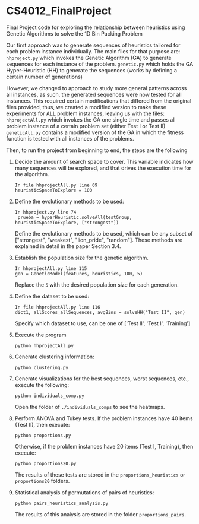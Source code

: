 # CS4012_FinalProject
Final Project code for exploring the relationship between heuristics using Genetic Algorithms to solve the 1D Bin Packing Problem


Our first approach was to generate sequences of heuristics tailored for each problem instance individually. The main files for that purpose are:
```hhproject.py``` which invokes the Genetic Algorithm (GA) to generate sequences for each instance of the problem.
```genetic.py``` which holds the GA Hyper-Heuristic (HH) to generate the sequences (works by defining a certain number of generations)

However, we changed to approach to study more general patterns across all instances, as such, the generated sequences were now tested for all instances. This required certain modifications that differed from the original files provided, thus, we created a modified version to make these experiments for ALL problem instances, leaving us with the files:
```hhprojectAll.py``` which invokes the GA one single time and passes all problem instance of a certain problem set (either Test I or Test II) 
```geneticAll.py``` contains a modified version of the GA in which the fitness function is tested with all instances of the problems.

Then, to run the project from beginning to end, the steps are the following

1. Decide the amount of search space to cover. This variable indicates how many sequences will be explored, and that drives the execution time for the algorithm.
    ```
    In file hhprojectAll.py line 69
    heuristicSpaceToExplore = 100
    ```

2. Define the evolutionary methods to be used:
   ```
   In hhproject.py line 74
    prueba = hyperHeuristic.solveAll(testGroup, heuristicSpaceToExplore, ["strongest"])
   ```
   Define the evolutionary methods to be used, which can be any subset of ["strongest", "weakest", "lion_pride", "random"]. These methods are explained in detail in the paper Section 3.4.
3. Establish the population size for the genetic algorithm.
   ```
   In hhprojectAll.py line 115
   gen = GeneticModel(features, heuristics, 100, 5)
   ```
   Replace the ```5``` with the desired population size for each generation.

4. Define the dataset to be used:
    ```
    In file hhprojectAll.py line 116
    dict1, allScores_allSequences, avgBins = solveHH("Test II", gen)
    ```
    Specify which dataset to use, can be one of ['Test II', 'Test I', 'Training']

5. Execute the program
    ```
    python hhprojectAll.py
    ```

6. Generate clustering information:
    ```
    python clustering.py
    ```

7. Generate visualizations for the best sequences, worst sequences, etc., execute the following:
    ```
    python individuals_comp.py
    ```
    Open the folder of ```./individuals_comps``` to see the heatmaps.

8. Perform ANOVA and Tukey tests. If the problem instances have 40 items (Test II), then execute:
    ```
    python proportions.py
    ```
    Otherwise, if the problem instances have 20 items (Test I, Training), then execute:
    ```
    python proportions20.py
    ```
    The results of these tests are stored in the ```proportions_heuristics``` or ```proportions20``` folders.


9. Statistical analysis of permutations of pairs of heuristics:
    ```
    python pairs_heuristics_analysis.py
    ```

    The results of this analysis are stored in the folder ```proportions_pairs```.



